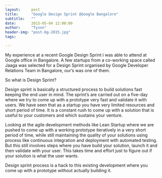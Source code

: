 ```yaml
---
layout:     post
title:      "Google Design Sprint @Google Bangalore"
subtitle:   ""
date:       2015-05-04 12:00:00
author:     "Tyson"
header-img: "post-bg-2015.jpg"
tags:

---
```


My experience at a recent Google Design Sprint i was able to attend at Google office in Bangalore. A few startups from a co-working space called Jaaga was selected for a Design Sprint organised by Google Developer Relations Team in Bangalore, our’s was one of them.

So what is Design Sprint?

Design sprint is basically a structured process to build solutions fast keeping the end user in mind. The sprint’s are carried out on a five-day where we try to come up with a prototype very fast and validate it with users. We have seen that as a startup you have very limited resources and short period of time. It is a constant rush to come up with a solution that is useful to your customers and which sustains your venture.

Looking at the agile development methods like Lean Startup where we are pushed to come up with a working prototype iteratively in a very short period of time, while still maintaining the quality of your solutions using process like continuous integration and deployment with automated testing. But this still involves steps where you have build your solution, launch it and then validate with your user. This takes time and effort just to figure out if your solution is what the user wants.

Design sprint process is a hack to this existing development where you come up with a prototype without actually building it.
